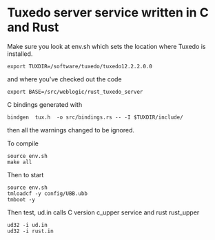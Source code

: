 # Tuxedo server service written in C and Rust

Make sure you look at env.sh which sets the location where Tuxedo is installed.
```
export TUXDIR=/software/tuxedo/tuxedo12.2.2.0.0
```

and where you've checked out the code
```
export BASE=/src/weblogic/rust_tuxedo_server
```


C bindings generated with

```
bindgen  tux.h  -o src/bindings.rs -- -I $TUXDIR/include/
```

then all the warnings changed to be ignored.


To compile
```
source env.sh
make all
```

Then to start
```
source env.sh
tmloadcf -y config/UBB.ubb
tmboot -y
```

Then test, ud.in calls C version c_upper service and rust rust_upper
```
ud32 -i ud.in
ud32 -i rust.in
```
